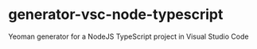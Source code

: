 # generator-vsc-node-typescript
Yeoman generator for a NodeJS TypeScript project in Visual Studio Code
